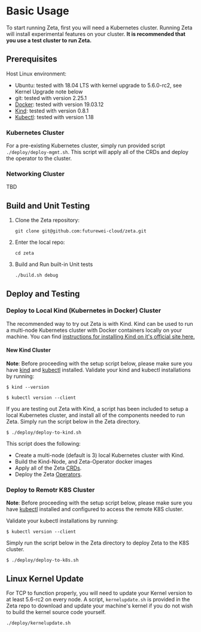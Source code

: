 # Basic Usage

To start running Zeta, first you will need a Kubernetes cluster. Running Zeta will  install experimental features on your cluster. **It is recommended that you use a test cluster to run Zeta.**

## Prerequisites
Host Linux environment:
- Ubuntu: tested with 18.04 LTS with kernel upgrade to 5.6.0-rc2, see Kernel Upgrade note below
- git: tested with version 2.25.1
- [Docker](https://www.docker.com): tested with version 19.03.12
- [Kind](https://kind.sigs.k8s.io): tested with version 0.8.1
- [Kubectl](https://kubectl.docs.kubernetes.io): tested with version 1.18

### Kubernetes Cluster

For a pre-existing Kubernetes cluster, simply run provided script ```./deploy/deploy-mgmt.sh```.
This script will apply all of the CRDs and deploy the operator to the cluster.

### Networking Cluster

TBD

## Build and Unit Testing
1. Clone the Zeta repository:
    ```
    git clone git@github.com:futurewei-cloud/zeta.git
    ```
2. Enter the local repo:
    ```
    cd zeta
    ```
3. Build and Run built-in Unit tests
    ```
    ./build.sh debug
    ```

## Deploy and Testing

### Deploy to Local Kind (Kubernetes in Docker) Cluster

The recommended way to try out Zeta is with Kind.
Kind can be used to run a multi-node Kubernetes cluster with Docker containers locally on your machine.
You can find [instructions for installing Kind on it's official site here.](https://kind.sigs.k8s.io/docs/user/quick-start/)

#### New Kind Cluster
**Note**: Before proceeding with the setup script below, please make sure you have [kind](https://kind.sigs.k8s.io/docs/user/quick-start/) and [kubectl](https://kubernetes.io/docs/tasks/tools/install-kubectl/) installed.
Validate your kind and kubectl installations by running:

```
$ kind --version

$ kubectl version --client
```

If you are testing out Zeta with Kind, a script has been included to setup a local Kubernetes cluster, and install all of the components needed to run Zeta.
Simply run the script below in the Zeta directory.

```
$ ./deploy/deploy-to-kind.sh
```

This script does the following:

* Create a multi-node (default is 3) local Kubernetes cluster with Kind.
* Build the Kind-Node, and Zeta-Operator docker images
* Apply all of the Zeta [CRDs](https://kubernetes.io/docs/concepts/extend-kubernetes/api-extension/custom-resources/).
* Deploy the Zeta [Operators](https://kubernetes.io/docs/concepts/extend-kubernetes/operator/).

### Deploy to Remotr K8S Cluster

**Note**: Before proceeding with the setup script below, please make sure you have [kubectl](https://kubernetes.io/docs/tasks/tools/install-kubectl/) installed and configured to access the remote K8S cluster.

Validate your kubectl installations by running:
```
$ kubectl version --client
```

Simply run the script below in the Zeta directory to deploy Zeta to the K8S cluster.

```
$ ./deploy/deploy-to-k8s.sh
```

## Linux Kernel Update

For TCP to function properly, you will need to update your Kernel version to at least 5.6-rc2 on every node. A script, ```kernelupdate.sh``` is provided in the Zeta repo to download and update your machine's kernel if you do not wish to build the kernel source code yourself.
```
./deploy/kernelupdate.sh
```
